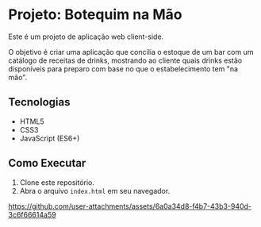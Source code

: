 # Projeto: Botequim na Mão

Este é um projeto de aplicação web client-side.

O objetivo é criar uma aplicação que concilia o estoque de um bar com um catálogo de receitas de drinks, mostrando ao cliente quais drinks estão disponíveis para preparo com base no que o estabelecimento tem "na mão".

## Tecnologias
* HTML5
* CSS3
* JavaScript (ES6+)

## Como Executar
1. Clone este repositório.
2. Abra o arquivo `index.html` em seu navegador.

https://github.com/user-attachments/assets/6a0a34d8-f4b7-43b3-940d-3c6f66614a59

